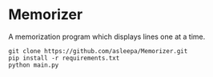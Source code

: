 # Memorizer
A memorization program which displays lines one at a time.

```
git clone https://github.com/asleepa/Memorizer.git
pip install -r requirements.txt
python main.py
```
